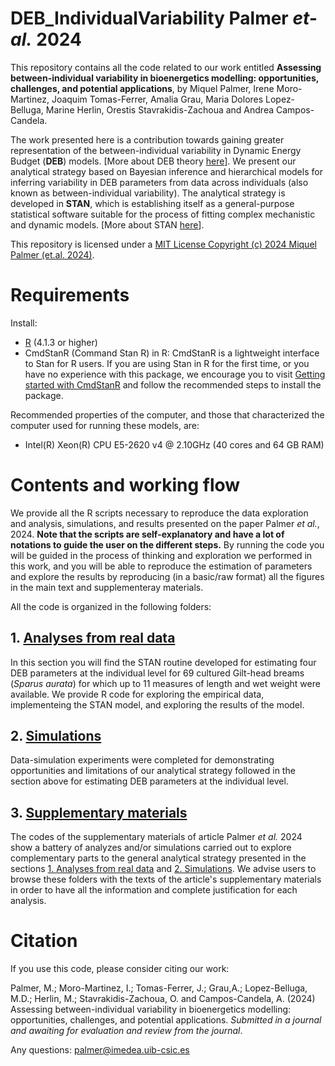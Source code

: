 # DEB_IndividualVariability Palmer _et-al._ 2024

This repository contains all the code related to our work entitled **Assessing between-individual variability in bioenergetics modelling: opportunities, challenges, and potential applications**, by Miquel Palmer, Irene Moro-Martinez, Joaquim Tomas-Ferrer, Amalia Grau, Maria Dolores Lopez-Belluga, Marine Herlin, Orestis Stavrakidis-Zachoua and Andrea Campos-Candela.

The work presented here is a contribution towards gaining greater representation of the between-individual variability in Dynamic Energy Budget (**DEB**) models. [More about DEB theory [here](https://debportal.debtheory.org/docs/)]. We present our analytical strategy based on Bayesian inference and hierarchical models for inferring variability in DEB parameters from data across individuals (also known as between-individual variability). The analytical strategy is developed in **STAN**, which is establishing itself as a general-purpose statistical software suitable for the process of fitting complex mechanistic and dynamic models. [More about STAN [here](https://mc-stan.org/)].

This repository is licensed under a [MIT License Copyright (c) 2024 Miquel Palmer (et.al. 2024)](./LICENSE). 

# Requirements
Install: 
- [R](https://www.r-project.org/about.html) (4.1.3 or higher)
- CmdStanR (Command Stan R) in R: CmdStanR is a lightweight interface to Stan for R users. If you are using Stan in R for the first time, or you have no experience with this package, we encourage you to visit [Getting started with CmdStanR]( https://mc-stan.org/cmdstanr/articles/cmdstanr.html)  and follow the recommended steps to install the package.

Recommended properties of the computer, and those that characterized the computer used for running these models, are: 
- Intel(R) Xeon(R)  CPU E5-2620 v4 @ 2.10GHz (40 cores and 64 GB RAM)

# Contents and working flow
We provide all the R scripts necessary to reproduce the data exploration and analysis, simulations, and results presented on the paper Palmer _et al._, 2024. **Note that the scripts are self-explanatory and have a lot of notations to guide the user on the different steps.** By running the code you will be guided in the process of thinking and exploration we performed in this work, and you will be able to reproduce the estimation of parameters and explore the results by reproducing (in a basic/raw format) all the figures in the main text and supplementeray materials. 

All the code is organized in the following folders: 

## 1. [Analyses from real data](./1_REALDATA)
In this section you will find the STAN routine developed for estimating four DEB parameters at the individual level for 69 cultured Gilt-head breams (_Sparus aurata_) for which up to 11 measures of length and wet weight were available. We provide R code for exploring the empirical data, implementeing the STAN model, and exploring the results of the model. 

## 2. [Simulations](./2_SIMULATIONS)
Data-simulation experiments were completed for demonstrating opportunities and limitations of our analytical strategy followed in the section above for estimating DEB parameters at the individual level. 

## 3. [Supplementary materials](./3_SUPPLEMENTARY_MATERIALS) 
The codes of the supplementary materials of article Palmer _et al._ 2024 show a battery of analyzes and/or simulations carried out to explore complementary parts to the general analytical strategy presented in the sections [1. Analyses from real data](./1_REALDATA) and [2. Simulations](./2_SIMULATIONS). We advise users to browse these folders with the texts of the article's supplementary materials in order to have all the information and complete justification for each analysis.

# Citation
If you use this code, please consider citing our work:

Palmer, M.; Moro-Martinez, I.; Tomas-Ferrer, J.; Grau,A.; Lopez-Belluga, M.D.; Herlin, M.; Stavrakidis-Zachoua, O. and Campos-Candela, A. (2024) Assessing between-individual variability in bioenergetics modelling: opportunities, challenges, and potential applications. _Submitted in a journal and awaiting for evaluation and review from the journal_.

Any questions: palmer@imedea.uib-csic.es
